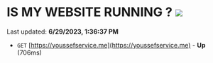 # IS MY WEBSITE RUNNING ? [![](https://img.shields.io/static/v1?label=Sponsor&message=%E2%9D%A4&logo=GitHub&color=%23fe8e86)](https://github.com/sponsors/<username>)

Last updated: **6/29/2023, 1:36:37 PM**

- `GET` [https://youssefservice.me](https://youssefservice.me) - **Up** (706ms)
